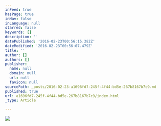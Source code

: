 ```yaml
---
inFeed: true
hasPage: true
inNav: false
inLanguage: null
starred: false
keywords: []
description: ''
datePublished: '2016-02-23T00:56:15.382Z'
dateModified: '2016-02-23T00:56:07.479Z'
title: ''
author: []
authors: []
publisher:
  name: null
  domain: null
  url: null
  favicon: null
sourcePath: _posts/2016-02-23-a1696fd7-245f-4f44-bd5e-267b8167b7c9.md
published: true
url: a1696fd7-245f-4f44-bd5e-267b8167b7c9/index.html
_type: Article

---
```

![](https://the-grid-user-content.s3-us-west-2.amazonaws.com/35c99991-86aa-445c-a5d6-34a53c30bdca.jpg)